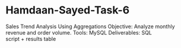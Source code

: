 # Hamdaan-Sayed-Task-6
Sales Trend Analysis Using Aggregations
Objective: Analyze monthly revenue and order volume.
Tools: MySQL 
Deliverables: SQL script + results table
